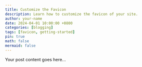 ```yaml
---
title: Customize the Favicon
description: Learn how to customize the favicon of your site.
author: your-name
date: 2024-04-01 10:00:00 +0800
categories: [blogging]
tags: [favicon, getting-started]
pin: true
math: false
mermaid: false
---
```


Your post content goes here...








